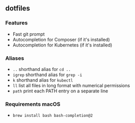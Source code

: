 ## dotfiles

### Features

* Fast git prompt
* Autocompletion for Composer (if it's installed)
* Autocompletion for Kubernetes (if it's installed)


### Aliases
* `..` shorthand alias for `cd ..`
* `igrep` shorthand alias for `grep -i`
* `k` shorthand alias for `kubectl`
* `ll` list all files in long format with numerical permissions
* `path` print each PATH entry on a separate line


### Requirements macOS
* `brew install bash bash-completion@2`
